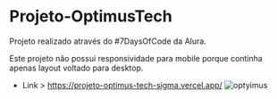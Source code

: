 # Projeto-OptimusTech
Projeto realizado através do #7DaysOfCode da Alura.

Este projeto não possui responsividade para mobile porque continha apenas layout voltado para desktop.
- Link > https://projeto-optimus-tech-sigma.vercel.app/
![optyimus](https://github.com/user-attachments/assets/1ff7fcff-1d7c-4be2-a808-2adefeb12c8b)
